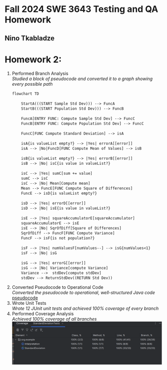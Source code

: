 # Fall 2024 SWE 3643 Testing and QA Homework
## Nino Tkabladze

# Homework 2:
  1. Performed Branch Analysis  
     *Studied a block of pseudocode and converted it to a graph showing every possible path*
     ```mermaid
     flowchart TD
        
         StartA(((START Sample Std Dev))) --> FuncA
         StartB(((START Population Std Dev))) --> FuncB
              
         FuncA[ENTRY FUNC: Compute Sample Std Dev] --> FuncC
         FuncB[ENTRY FUNC: Compute Population Std Dev] --> FuncC
     
         FuncC[FUNC Compute Standard Deviation] --> isA
     
         isA{is valueList empty?} --> |Yes| errorA[[error]]
         isA --> |No|FuncD[FUNC Compute Mean of Values] --> isB
         
         isB{is valueList empty?} --> |Yes| errorB[[error]]
         isB --> |No| isC{is value in valueList?}
        
         isC --> |Yes| sumC[sum += value]
         sumC --> isC
         isC --> |No| Mean[Compute mean]
         Mean --> FuncE[FUNC Compute Square of Differences] 
         FuncE --> isD{is valueList empty?}
         
         isD --> |Yes| errorD[[error]]
         isD --> |No| isE{is value in valueList?}
     
         isE --> |Yes| squareAccumulatorE[squareAccumulator]
         squareAccumulatorE --> isE
         isE --> |No| SqrOfDiff[Square of Differences]
         SqrOfDiff --> FuncF[FUNC Compute Variance]
         FuncF --> isF{is not population?}
         
         isF --> |Yes| numValuesF[numValues--] --> isG{numValues<1}
         isF --> |No| isG
     
         isG --> |Yes| errorG[[error]]
         isG --> |No| Variance[compute Variance]
         Variance -->  stdDev[compute stdDev]
         stdDev --> ReturnStdDev((RETURN Std Dev))

     ```
  2. Converted Pseudocode to Operational Code  
     *Converted the pseudocode to operational, well-structured Java code*  
     [pseudocode](https://github.com/ninuljaja/SWE3643-Fall2024-Homework/blob/51c627d4de21e644ea02d66d5b8c154ad2bdbd28/Homework2/pseudocode.txt)
  3. Wrote Unit Tests  
     *Wrote 12 JUnit unit tests and achieved 100% coverage of every branch*
  4. Performed Coverage Analysis  
     *Achieved 100% coverage of all branches*
     ![img_4.png](img_4.png)